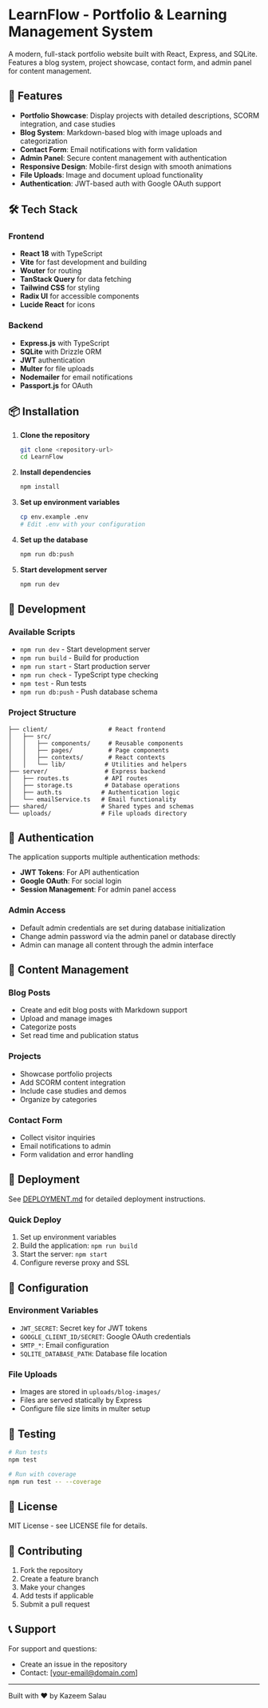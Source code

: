 # LearnFlow - Portfolio & Learning Management System

A modern, full-stack portfolio website built with React, Express, and SQLite. Features a blog system, project showcase, contact form, and admin panel for content management.

## 🚀 Features

- **Portfolio Showcase**: Display projects with detailed descriptions, SCORM integration, and case studies
- **Blog System**: Markdown-based blog with image uploads and categorization
- **Contact Form**: Email notifications with form validation
- **Admin Panel**: Secure content management with authentication
- **Responsive Design**: Mobile-first design with smooth animations
- **File Uploads**: Image and document upload functionality
- **Authentication**: JWT-based auth with Google OAuth support

## 🛠️ Tech Stack

### Frontend
- **React 18** with TypeScript
- **Vite** for fast development and building
- **Wouter** for routing
- **TanStack Query** for data fetching
- **Tailwind CSS** for styling
- **Radix UI** for accessible components
- **Lucide React** for icons

### Backend
- **Express.js** with TypeScript
- **SQLite** with Drizzle ORM
- **JWT** authentication
- **Multer** for file uploads
- **Nodemailer** for email notifications
- **Passport.js** for OAuth

## 📦 Installation

1. **Clone the repository**
   ```bash
   git clone <repository-url>
   cd LearnFlow
   ```

2. **Install dependencies**
   ```bash
   npm install
   ```

3. **Set up environment variables**
   ```bash
   cp env.example .env
   # Edit .env with your configuration
   ```

4. **Set up the database**
   ```bash
   npm run db:push
   ```

5. **Start development server**
   ```bash
   npm run dev
   ```

## 🔧 Development

### Available Scripts
- `npm run dev` - Start development server
- `npm run build` - Build for production
- `npm run start` - Start production server
- `npm run check` - TypeScript type checking
- `npm test` - Run tests
- `npm run db:push` - Push database schema

### Project Structure
```
├── client/                 # React frontend
│   ├── src/
│   │   ├── components/     # Reusable components
│   │   ├── pages/          # Page components
│   │   ├── contexts/       # React contexts
│   │   └── lib/           # Utilities and helpers
├── server/                # Express backend
│   ├── routes.ts          # API routes
│   ├── storage.ts         # Database operations
│   ├── auth.ts           # Authentication logic
│   └── emailService.ts   # Email functionality
├── shared/               # Shared types and schemas
└── uploads/              # File uploads directory
```

## 🔐 Authentication

The application supports multiple authentication methods:

- **JWT Tokens**: For API authentication
- **Google OAuth**: For social login
- **Session Management**: For admin panel access

### Admin Access
- Default admin credentials are set during database initialization
- Change admin password via the admin panel or database directly
- Admin can manage all content through the admin interface

## 📝 Content Management

### Blog Posts
- Create and edit blog posts with Markdown support
- Upload and manage images
- Categorize posts
- Set read time and publication status

### Projects
- Showcase portfolio projects
- Add SCORM content integration
- Include case studies and demos
- Organize by categories

### Contact Form
- Collect visitor inquiries
- Email notifications to admin
- Form validation and error handling

## 🚀 Deployment

See [DEPLOYMENT.md](./DEPLOYMENT.md) for detailed deployment instructions.

### Quick Deploy
1. Set up environment variables
2. Build the application: `npm run build`
3. Start the server: `npm start`
4. Configure reverse proxy and SSL

## 🔧 Configuration

### Environment Variables
- `JWT_SECRET`: Secret key for JWT tokens
- `GOOGLE_CLIENT_ID/SECRET`: Google OAuth credentials
- `SMTP_*`: Email configuration
- `SQLITE_DATABASE_PATH`: Database file location

### File Uploads
- Images are stored in `uploads/blog-images/`
- Files are served statically by Express
- Configure file size limits in multer setup

## 🧪 Testing

```bash
# Run tests
npm test

# Run with coverage
npm run test -- --coverage
```

## 📄 License

MIT License - see LICENSE file for details.

## 🤝 Contributing

1. Fork the repository
2. Create a feature branch
3. Make your changes
4. Add tests if applicable
5. Submit a pull request

## 📞 Support

For support and questions:
- Create an issue in the repository
- Contact: [your-email@domain.com]

---

Built with ❤️ by Kazeem Salau
